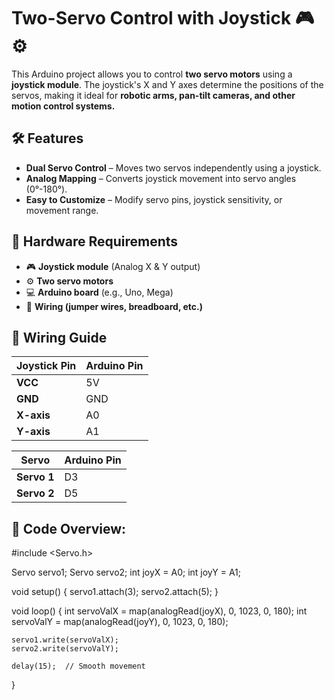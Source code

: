 # Two-Servo Control with Joystick 🎮⚙️

This Arduino project allows you to control **two servo motors** using a **joystick module**. The joystick's X and Y axes determine the positions of the servos, making it ideal for **robotic arms, pan-tilt cameras, and other motion control systems.**  

## 🛠 Features
- **Dual Servo Control** – Moves two servos independently using a joystick.  
- **Analog Mapping** – Converts joystick movement into servo angles (0°-180°).  
- **Easy to Customize** – Modify servo pins, joystick sensitivity, or movement range.  

## 🔧 Hardware Requirements
- 🎮 **Joystick module** (Analog X & Y output)  
- ⚙️ **Two servo motors**  
- 💻 **Arduino board** (e.g., Uno, Mega)  
- 🔌 **Wiring (jumper wires, breadboard, etc.)**  

## 🚀 Wiring Guide
| Joystick Pin | Arduino Pin |
|-------------|------------|
| **VCC**     | 5V         |
| **GND**     | GND        |
| **X-axis**  | A0         |
| **Y-axis**  | A1         |

| Servo | Arduino Pin |
|-------|------------|
| **Servo 1** | D3 |
| **Servo 2** | D5 |

## 📜 Code Overview:

#include <Servo.h>

Servo servo1;
Servo servo2;
int joyX = A0;
int joyY = A1;

void setup() {
    servo1.attach(3);
    servo2.attach(5);
}

void loop() {
    int servoValX = map(analogRead(joyX), 0, 1023, 0, 180);
    int servoValY = map(analogRead(joyY), 0, 1023, 0, 180);

    servo1.write(servoValX);
    servo2.write(servoValY);

    delay(15);  // Smooth movement
}
